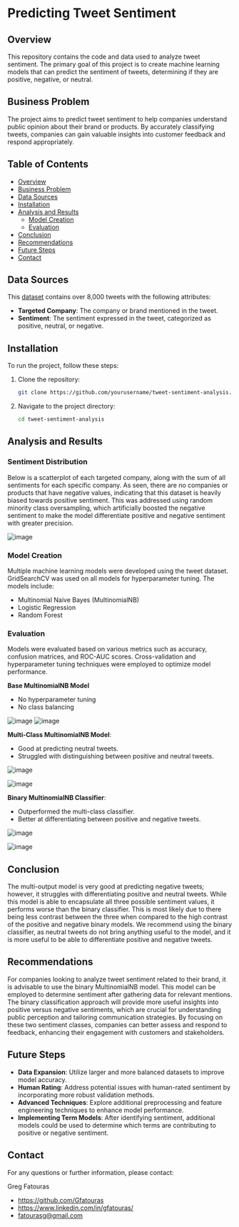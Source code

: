 # Predicting Tweet Sentiment

## Overview

This repository contains the code and data used to analyze tweet sentiment. The primary goal of this project is to create machine learning models that can predict the sentiment of tweets, determining if they are positive, negative, or neutral. 

## Business Problem

The project aims to predict tweet sentiment to help companies understand public opinion about their brand or products. By accurately classifying tweets, companies can gain valuable insights into customer feedback and respond appropriately.

## Table of Contents

- [Overview](#overview)
- [Business Problem](#business-problem)
- [Data Sources](#data-sources)
- [Installation](#installation)
- [Analysis and Results](#analysis-and-results)
    - [Model Creation](#model-creation)
    - [Evaluation](#evaluation)
- [Conclusion](#conclusion)
- [Recommendations](#recommendations)
- [Future Steps](#future-steps)
- [Contact](#contact)

## Data Sources

This [dataset](https://data.world/crowdflower/brands-and-product-emotions) contains over 8,000 tweets with the following attributes:
- **Targeted Company**: The company or brand mentioned in the tweet.
- **Sentiment**: The sentiment expressed in the tweet, categorized as positive, neutral, or negative.

  
## Installation

To run the project, follow these steps:

1. Clone the repository: 
    ```bash
    git clone https://github.com/yourusername/tweet-sentiment-analysis.git
    ```
2. Navigate to the project directory:
    ```bash
    cd tweet-sentiment-analysis
    ```

## Analysis and Results


### Sentiment Distribution
Below is a scatterplot of each targeted company, along with the sum of all sentiments for each specific company. As seen, there are no companies or products that have negative values, indicating that this dataset is heavily biased towards positive sentiment. This was addressed using random minority class oversampling, which artificially boosted the negative sentiment to make the model differentiate positive and negative sentiment with greater precision.

![image](https://github.com/user-attachments/assets/a4a5bdaf-e103-44eb-be86-a4243a167877)


### Model Creation

Multiple machine learning models were developed using the tweet dataset. GridSearchCV was used on all models for hyperparameter tuning. The models include:

- Multinomial Naive Bayes (MultinomialNB)
- Logistic Regression
- Random Forest


### Evaluation

Models were evaluated based on various metrics such as accuracy, confusion matrices, and ROC-AUC scores. Cross-validation and hyperparameter tuning techniques were employed to optimize model performance.


**Base MultinomialNB Model**
- No hyperparameter tuning
- No class balancing
  
![image](https://github.com/user-attachments/assets/23994a06-11b2-4596-b295-a495ff6ec74e)
![image](https://github.com/user-attachments/assets/f26e0d4e-288a-4038-97db-bb19835f401a)


**Multi-Class MultinomialNB Model**:
- Good at predicting neutral tweets.
- Struggled with distinguishing between positive and neutral tweets.

 ![image](https://github.com/user-attachments/assets/e8be6374-52fa-4b3c-aa26-26f04824093b)
 
 ![image](https://github.com/user-attachments/assets/cc9e4cb4-6236-40bf-9e02-1dbd28113fcc)



**Binary MultinomialNB Classifier**:
- Outperformed the multi-class classifier.
- Better at differentiating between positive and negative tweets.

 ![image](https://github.com/user-attachments/assets/eb89038d-1dd6-4b6a-ba07-4435f9f0a023)
 
 ![image](https://github.com/user-attachments/assets/21c7f897-6b51-44b0-84b0-6ded8bdac230)




## Conclusion

The multi-output model is very good at predicting negative tweets; however, it struggles with differentiating positive and neutral tweets. While this model is able to encapsulate all three possible sentiment values, it performs worse than the binary classifier. This is most likely due to there being less contrast between the three when compared to the high contrast of the positive and negative binary models. We recommend using the binary classifier, as neutral tweets do not bring anything useful to the model, and it is more useful to be able to differentiate positive and negative tweets.

## Recommendations

For companies looking to analyze tweet sentiment related to their brand, it is advisable to use the binary MultinomialNB model. This model can be employed to determine sentiment after gathering data for relevant mentions. The binary classification approach will provide more useful insights into positive versus negative sentiments, which are crucial for understanding public perception and tailoring communication strategies. By focusing on these two sentiment classes, companies can better assess and respond to feedback, enhancing their engagement with customers and stakeholders.

## Future Steps

- **Data Expansion**: Utilize larger and more balanced datasets to improve model accuracy.
- **Human Rating**: Address potential issues with human-rated sentiment by incorporating more robust validation methods.
- **Advanced Techniques**: Explore additional preprocessing and feature engineering techniques to enhance model performance.
- **Implementing Term Models**: After identifying sentiment, additional models could be used to determine which terms are contributing to positive or negative sentiment. 

## Contact

For any questions or further information, please contact:


Greg Fatouras

   - https://github.com/Gfatouras
   - https://www.linkedin.com/in/gfatouras/
   - fatourasg@gmail.com

